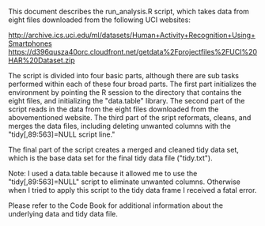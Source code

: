 This document describes the run_analysis.R script, which takes data from eight files downloaded from the following UCI websites:

http://archive.ics.uci.edu/ml/datasets/Human+Activity+Recognition+Using+Smartphones 
https://d396qusza40orc.cloudfront.net/getdata%2Fprojectfiles%2FUCI%20HAR%20Dataset.zip 

The script is divided into four basic parts, although there are sub tasks performed within each of these four broad parts. The first part initializes the environment by pointing the R session to the directory that contains the eight files, and initializing the "data.table" library. The second part of the script reads in the data from the eight files downloaded from the abovementioned website. The third part of the sript reformats, cleans, and merges the data files, including deleting unwanted columns with the "tidy[,89:563]=NULL script line." 

The final part of the script creates a merged and cleaned tidy data set, which is the base data set for the final tidy data file ("tidy.txt").

Note: I used a data.table because it allowed me to use the "tidy[,89:563]=NULL" script to eliminate unwanted columns. Otherwise when I tried to apply this script to the tidy data frame I received a fatal error.

Please refer to the Code Book for additional information about the underlying data and tidy data file.


